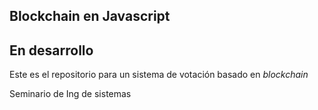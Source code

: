 ## Blockchain en Javascript
## En desarrollo
Este es el repositorio para un sistema de votación basado en *blockchain*

Seminario de Ing de sistemas 